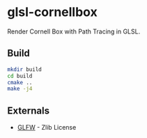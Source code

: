 # glsl-cornellbox

Render Cornell Box with Path Tracing in GLSL.

## Build

```sh
mkdir build
cd build
cmake ..
make -j4
```

## Externals

* [GLFW](https://github.com/glfw/glfw) - Zlib License
